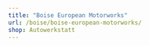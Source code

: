 ```yaml
---
title: "Boise European Motorworks"
url: /boise/boise-european-motorworks/
shop: Autowerkstatt
---
```

